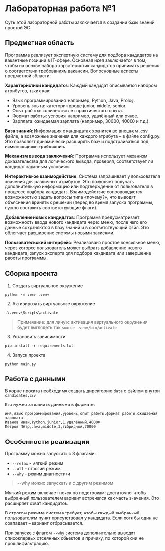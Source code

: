 # Лабораторная работа №1

Суть этой лабораторной работы заключается в создании базы знаний простой ЭС

## Предметная область

Программа реализует экспертную систему для подбора кандидатов на вакантные позиции в IT-сфере. Основная идея заключается в том, чтобы на основе набора характеристик кандидатов принимать решения о соответствии требованиям вакансии. Вот основные аспекты предметной области:

**Характеристики кандидатов**:
Каждый кандидат описывается набором атрибутов, таких как:

- Язык программирования: например, Python, Java, Prolog.
- Уровень опыта: категории вроде junior, middle, senior.
- Опыт работы: количество лет практического опыта.
- Формат работы: условия, например, удалённый или очное.
- Зарплата: ожидаемая зарплата (например, 30000, 40000 и т.д.).

**База знаний**:
Информация о кандидатах хранится во внешнем .csv файле, а возможные значения для каждого атрибута – в файле config.py. Это позволяет динамически расширять базу и подстраиваться под изменяющиеся требования.

**Механизм вывода заключений**:
Программа использует механизм доказательства для логического вывода, проверяя, соответствует ли кандидат заданным условиям.

**Интерактивное взаимодействие**:
Система запрашивает у пользователя значения для различных атрибутов. Это позволяет получать дополнительную информацию или подтверждение от пользователя в процессе подбора кандидата. Взаимодействие сопровождается возможностью задать вопросы типа «почему?», что выводит объяснения принятых решений (перед во время запуска программы, нужно составить соответствующие флаги).

**Добавление новых кандидатов**:
Программа предусматривает возможность ввода нового кандидата через меню, после чего его данные сохраняются в базу знаний и в соответствующий файл. Это облегчает расширение системы новыми записями.

**Пользовательский интерфейс**:
Реализовано простое консольное меню, через которое пользователь может выбрать добавление нового кандидата, запуск эксперта для подбора кандидата или завершение работы программы.

## Сборка проекта

1) Создать виртуальное окружение

```
python -m venv .venv
```

2) Активировать виртуальное окружение

```
.\.venv\Scripts\activate
```

> Примечание: для линукс активация виртуального окружения будет выглядеть так `source .venv/bin/activate`

3) Установить зависимости

```
pip install -r requirements.txt
```

4) Запуск проекта

```
python main.py
```

## Работа с данными

В корне проекта необходимо создать директорию `data` с файлом внутри `candidates.csv`

Его нужно заполнить данными в формате:
```
имя,язык программирования,уровень,опыт работы,формат работы,ожидаемая зарплата
Иванов Иван,Python,junior,1,удалённый,40000
Петров Пётр,Java,middle,3,гибридный,70000
```

## Особенности реализации

Программу можно запускать с 3 флагами: 

- `--relax` - мягкий режим
- `--all` - строгий режим
- `--why` - режим диагностики

> --why можно запускать и с другим режимом

Мягкий режим включает поиск по подстрокам: достаточно, чтобы выбранный пользователем вариант встречался как часть значения. Это расширяет охват кандидатов. 

В строгом режиме система требует, чтобы каждый выбранный пользователем пункт присутствовал у кандидата. Если хотя бы один не совпадает – вариант отбрасывается.

При запуске с флагом `--why` система дополнительно выводит списокпервых отсеянных объектов и причину, по которой они не прошлифильтрацию.